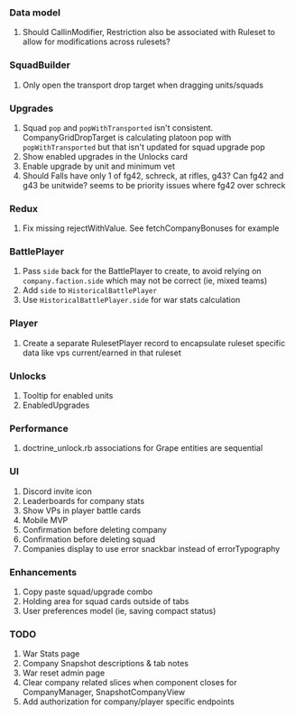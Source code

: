 ### Data model
1. Should CallinModifier, Restriction also be associated with Ruleset to allow for modifications across rulesets?

### SquadBuilder
1. Only open the transport drop target when dragging units/squads

### Upgrades
1. Squad `pop` and `popWithTransported` isn't consistent. CompanyGridDropTarget is calculating platoon pop with `popWithTransported` but that isn't updated for squad upgrade pop
2. Show enabled upgrades in the Unlocks card
3. Enable upgrade by unit and minimum vet
4. Should Falls have only 1 of fg42, schreck, at rifles, g43? Can fg42 and g43 be unitwide? seems to be priority issues where fg42 over schreck

### Redux
1. Fix missing rejectWithValue. See fetchCompanyBonuses for example

### BattlePlayer
1. Pass `side` back for the BattlePlayer to create, to avoid relying on `company.faction.side` which may not be correct (ie, mixed teams)
2. Add `side` to `HistoricalBattlePlayer`
3. Use `HistoricalBattlePlayer.side` for war stats calculation

### Player
1. Create a separate RulesetPlayer record to encapsulate ruleset specific data like vps current/earned in that ruleset

### Unlocks
1. Tooltip for enabled units
2. EnabledUpgrades

### Performance
1. doctrine_unlock.rb associations for Grape entities are sequential

### UI
1. Discord invite icon
2. Leaderboards for company stats
3. Show VPs in player battle cards
4. Mobile MVP
5. Confirmation before deleting company
6. Confirmation before deleting squad
7. Companies display to use error snackbar instead of errorTypography

### Enhancements
1. Copy paste squad/upgrade combo
2. Holding area for squad cards outside of tabs
3. User preferences model (ie, saving compact status)

### TODO
1. War Stats page
2. Company Snapshot descriptions & tab notes
3. War reset admin page
4. Clear company related slices when component closes for CompanyManager, SnapshotCompanyView
5. Add authorization for company/player specific endpoints